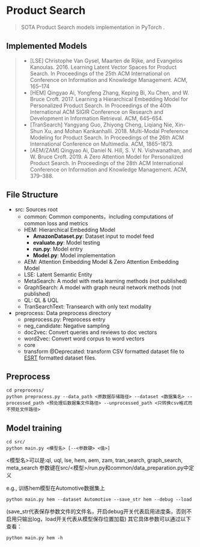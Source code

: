 # Product Search

> SOTA Product Search models implementation in PyTorch .

## Implemented Models

> - [LSE] Christophe Van Gysel, Maarten de Rijke, and Evangelos Kanoulas. 2016. Learning Latent Vector Spaces for Product Search. In Proceedings of the 25th ACM International on Conference on Information and Knowledge Management. ACM, 165–174
> - [HEM] Qingyao Ai, Yongfeng Zhang, Keping Bi, Xu Chen, and W. Bruce Croft. 2017. Learning a Hierarchical Embedding Model for Personalized Product Search. In Proceedings of the 40th International ACM SIGIR Conference on Research and Development in Information Retrieval. ACM, 645–654.
> - [TranSearch] Yangyang Guo, Zhiyong Cheng, Liqiang Nie, Xin-Shun Xu, and Mohan Kankanhalli. 2018. Multi-Modal Preference Modeling for Product Search. In Proceedings of the 26th ACM International Conference on Multimedia. ACM, 1865–1873.
> - [AEM/ZAM] Qingyao Ai, Daniel N. Hill, S. V. N. Vishwanathan, and W. Bruce Croft. 2019. A Zero Attention Model for Personalized Product Search. In Proceedings of the 28th ACM International Conference on Information and Knowledge Management. ACM, 379–388.

## File Structure

- src: Sources root
    - common: Common components，including computations of common loss and metrics
    - HEM: Hierarchical Embedding Model
        - **AmazonDataset.py**: Dataset input to model feed
        - **evaluate.py**: Model testing
        - **run.py**: Model entry
        - **Model.py**: Model implementation
    - AEM: Attention Embedding Model & Zero Attention Embedding Model
    - LSE: Latent Semantic Entity
    - MetaSearch: A model with meta learning methods (not published) 
    - GraphSearch:  A model with graph neural network methods (not published) 
    - QL: QL & UQL
    - TranSearchText: Transearch with only text modality
- preprocess: Data preprocess directory
    - preprocess.py: Preprocess entry
    - neg_candidate: Negative sampling
    - doc2vec: Convert queries and reviews to doc vectors
    - word2vec: Convert word corpus to word vectors
    - core
    - transform @Deprecated: transform CSV formatted dataset file to [ESRT](https://github.com/utahIRlab/ESRT) formatted dataset files.

## Preprocess
```shell script
cd preprocess/
python preprocess.py --data_path <原数据存储路径> --dataset <数据集名> --processed_path <预处理后数据集文件路径> --unprocessed_path <只转换csv格式而不预处文件路径>
```

## Model training
```shell script
cd src/
python main.py <模型名> [--<参数键> <值>]
```

<模型名>可以是:ql, uql, lse, hem, aem, zam, tran_search, graph_search, meta_search
参数键在src/<模型>/run.py和common/data_preparation.py中定义

e.g., 训练hem模型在Automotive数据集上

```shell script
python main.py hem --dataset Automotive --save_str hem --debug --load
```
(save_str代表保存参数文件的文件名，开启debug开关代表启用进度条，否则不启用只输出log，load开关代表从模型保存位置加载)
其它具体参数可以通过以下查看：
```shell script
python main.py hem -h
```

